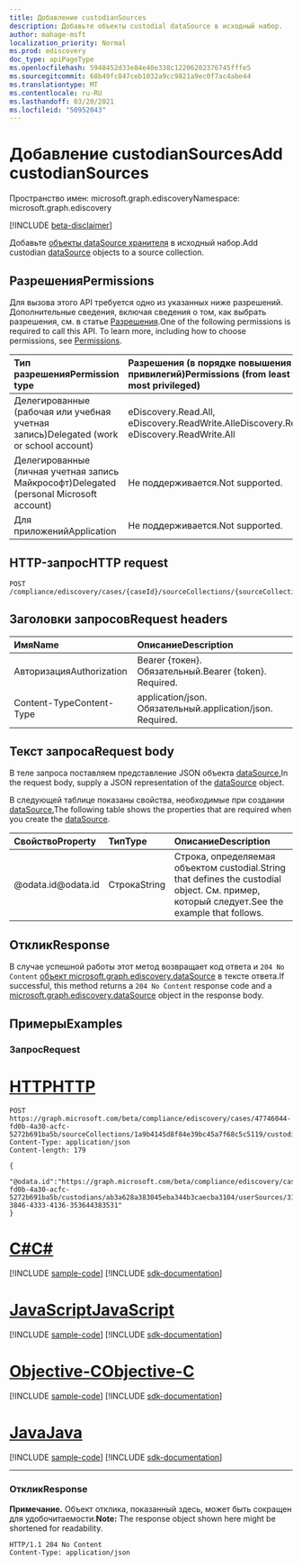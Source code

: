 ```yaml
---
title: Добавление custodianSources
description: Добавьте объекты custodial dataSource в исходный набор.
author: mahage-msft
localization_priority: Normal
ms.prod: ediscovery
doc_type: apiPageType
ms.openlocfilehash: 5948452d33e84e40e338c12206202376745fffe5
ms.sourcegitcommit: 68b49fc847ceb1032a9cc9821a9ec0f7ac4abe44
ms.translationtype: MT
ms.contentlocale: ru-RU
ms.lasthandoff: 03/20/2021
ms.locfileid: "50952043"
---
```

# <a name="add-custodiansources"></a><span data-ttu-id="9ec13-103">Добавление custodianSources</span><span class="sxs-lookup"><span data-stu-id="9ec13-103">Add custodianSources</span></span>

<span data-ttu-id="9ec13-104">Пространство имен: microsoft.graph.ediscovery</span><span class="sxs-lookup"><span data-stu-id="9ec13-104">Namespace: microsoft.graph.ediscovery</span></span>

[!INCLUDE [beta-disclaimer](../../includes/beta-disclaimer.md)]

<span data-ttu-id="9ec13-105">Добавьте [объекты dataSource хранителя](../resources/ediscovery-datasource.md) в исходный набор.</span><span class="sxs-lookup"><span data-stu-id="9ec13-105">Add custodian [dataSource](../resources/ediscovery-datasource.md) objects to a source collection.</span></span>

## <a name="permissions"></a><span data-ttu-id="9ec13-106">Разрешения</span><span class="sxs-lookup"><span data-stu-id="9ec13-106">Permissions</span></span>

<span data-ttu-id="9ec13-p101">Для вызова этого API требуется одно из указанных ниже разрешений. Дополнительные сведения, включая сведения о том, как выбрать разрешения, см. в статье [Разрешения](/graph/permissions-reference).</span><span class="sxs-lookup"><span data-stu-id="9ec13-p101">One of the following permissions is required to call this API. To learn more, including how to choose permissions, see [Permissions](/graph/permissions-reference).</span></span>

|<span data-ttu-id="9ec13-109">Тип разрешения</span><span class="sxs-lookup"><span data-stu-id="9ec13-109">Permission type</span></span>|<span data-ttu-id="9ec13-110">Разрешения (в порядке повышения привилегий)</span><span class="sxs-lookup"><span data-stu-id="9ec13-110">Permissions (from least to most privileged)</span></span>|
|:---|:---|
|<span data-ttu-id="9ec13-111">Делегированные (рабочая или учебная учетная запись)</span><span class="sxs-lookup"><span data-stu-id="9ec13-111">Delegated (work or school account)</span></span>|<span data-ttu-id="9ec13-112">eDiscovery.Read.All, eDiscovery.ReadWrite.All</span><span class="sxs-lookup"><span data-stu-id="9ec13-112">eDiscovery.Read.All, eDiscovery.ReadWrite.All</span></span>|
|<span data-ttu-id="9ec13-113">Делегированные (личная учетная запись Майкрософт)</span><span class="sxs-lookup"><span data-stu-id="9ec13-113">Delegated (personal Microsoft account)</span></span>|<span data-ttu-id="9ec13-114">Не поддерживается.</span><span class="sxs-lookup"><span data-stu-id="9ec13-114">Not supported.</span></span>|
|<span data-ttu-id="9ec13-115">Для приложений</span><span class="sxs-lookup"><span data-stu-id="9ec13-115">Application</span></span>|<span data-ttu-id="9ec13-116">Не поддерживается.</span><span class="sxs-lookup"><span data-stu-id="9ec13-116">Not supported.</span></span>|

## <a name="http-request"></a><span data-ttu-id="9ec13-117">HTTP-запрос</span><span class="sxs-lookup"><span data-stu-id="9ec13-117">HTTP request</span></span>

<!-- {
  "blockType": "ignored"
}
-->

``` http
POST /compliance/ediscovery/cases/{caseId}/sourceCollections/{sourceCollectionId}/custodianSources/$ref
```

## <a name="request-headers"></a><span data-ttu-id="9ec13-118">Заголовки запросов</span><span class="sxs-lookup"><span data-stu-id="9ec13-118">Request headers</span></span>

|<span data-ttu-id="9ec13-119">Имя</span><span class="sxs-lookup"><span data-stu-id="9ec13-119">Name</span></span>|<span data-ttu-id="9ec13-120">Описание</span><span class="sxs-lookup"><span data-stu-id="9ec13-120">Description</span></span>|
|:---|:---|
|<span data-ttu-id="9ec13-121">Авторизация</span><span class="sxs-lookup"><span data-stu-id="9ec13-121">Authorization</span></span>|<span data-ttu-id="9ec13-p102">Bearer {токен}. Обязательный.</span><span class="sxs-lookup"><span data-stu-id="9ec13-p102">Bearer {token}. Required.</span></span>|
|<span data-ttu-id="9ec13-124">Content-Type</span><span class="sxs-lookup"><span data-stu-id="9ec13-124">Content-Type</span></span>|<span data-ttu-id="9ec13-p103">application/json. Обязательный.</span><span class="sxs-lookup"><span data-stu-id="9ec13-p103">application/json. Required.</span></span>|

## <a name="request-body"></a><span data-ttu-id="9ec13-127">Текст запроса</span><span class="sxs-lookup"><span data-stu-id="9ec13-127">Request body</span></span>

<span data-ttu-id="9ec13-128">В теле запроса поставляем представление JSON объекта [dataSource.](../resources/ediscovery-datasource.md)</span><span class="sxs-lookup"><span data-stu-id="9ec13-128">In the request body, supply a JSON representation of the [dataSource](../resources/ediscovery-datasource.md) object.</span></span>

<span data-ttu-id="9ec13-129">В следующей таблице показаны свойства, необходимые при создании [dataSource.](../resources/ediscovery-datasource.md)</span><span class="sxs-lookup"><span data-stu-id="9ec13-129">The following table shows the properties that are required when you create the [dataSource](../resources/ediscovery-datasource.md).</span></span>

|<span data-ttu-id="9ec13-130">Свойство</span><span class="sxs-lookup"><span data-stu-id="9ec13-130">Property</span></span>|<span data-ttu-id="9ec13-131">Тип</span><span class="sxs-lookup"><span data-stu-id="9ec13-131">Type</span></span>|<span data-ttu-id="9ec13-132">Описание</span><span class="sxs-lookup"><span data-stu-id="9ec13-132">Description</span></span>|
|:---|:---|:---|
|<span data-ttu-id="9ec13-133">@odata.id</span><span class="sxs-lookup"><span data-stu-id="9ec13-133">@odata.id</span></span>|<span data-ttu-id="9ec13-134">Строка</span><span class="sxs-lookup"><span data-stu-id="9ec13-134">String</span></span>|<span data-ttu-id="9ec13-135">Строка, определяемая объектом custodial.</span><span class="sxs-lookup"><span data-stu-id="9ec13-135">String that defines the custodial object.</span></span> <span data-ttu-id="9ec13-136">См. пример, который следует.</span><span class="sxs-lookup"><span data-stu-id="9ec13-136">See the example that follows.</span></span>|

## <a name="response"></a><span data-ttu-id="9ec13-137">Отклик</span><span class="sxs-lookup"><span data-stu-id="9ec13-137">Response</span></span>

<span data-ttu-id="9ec13-138">В случае успешной работы этот метод возвращает код ответа и `204 No Content` [объект microsoft.graph.ediscovery.dataSource](../resources/ediscovery-datasource.md) в тексте ответа.</span><span class="sxs-lookup"><span data-stu-id="9ec13-138">If successful, this method returns a `204 No Content` response code and a [microsoft.graph.ediscovery.dataSource](../resources/ediscovery-datasource.md) object in the response body.</span></span>

## <a name="examples"></a><span data-ttu-id="9ec13-139">Примеры</span><span class="sxs-lookup"><span data-stu-id="9ec13-139">Examples</span></span>

### <a name="request"></a><span data-ttu-id="9ec13-140">Запрос</span><span class="sxs-lookup"><span data-stu-id="9ec13-140">Request</span></span>


# <a name="http"></a>[<span data-ttu-id="9ec13-141">HTTP</span><span class="sxs-lookup"><span data-stu-id="9ec13-141">HTTP</span></span>](#tab/http)
<!-- {
  "blockType": "request",
  "name": "create_datasource_from__2"
}
-->

``` http
POST https://graph.microsoft.com/beta/compliance/ediscovery/cases/47746044-fd0b-4a30-acfc-5272b691ba5b/sourceCollections/1a9b4145d8f84e39bc45a7f68c5c5119/custodianSources/$ref
Content-Type: application/json
Content-length: 179

{
  "@odata.id":"https://graph.microsoft.com/beta/compliance/ediscovery/cases/47746044-fd0b-4a30-acfc-5272b691ba5b/custodians/ab3a628a383045eba344b3caecba3104/userSources/31423539-3846-4333-4136-353644383531"
}
```
# <a name="c"></a>[<span data-ttu-id="9ec13-142">C#</span><span class="sxs-lookup"><span data-stu-id="9ec13-142">C#</span></span>](#tab/csharp)
[!INCLUDE [sample-code](../includes/snippets/csharp/create-datasource-from--2-csharp-snippets.md)]
[!INCLUDE [sdk-documentation](../includes/snippets/snippets-sdk-documentation-link.md)]

# <a name="javascript"></a>[<span data-ttu-id="9ec13-143">JavaScript</span><span class="sxs-lookup"><span data-stu-id="9ec13-143">JavaScript</span></span>](#tab/javascript)
[!INCLUDE [sample-code](../includes/snippets/javascript/create-datasource-from--2-javascript-snippets.md)]
[!INCLUDE [sdk-documentation](../includes/snippets/snippets-sdk-documentation-link.md)]

# <a name="objective-c"></a>[<span data-ttu-id="9ec13-144">Objective-C</span><span class="sxs-lookup"><span data-stu-id="9ec13-144">Objective-C</span></span>](#tab/objc)
[!INCLUDE [sample-code](../includes/snippets/objc/create-datasource-from--2-objc-snippets.md)]
[!INCLUDE [sdk-documentation](../includes/snippets/snippets-sdk-documentation-link.md)]

# <a name="java"></a>[<span data-ttu-id="9ec13-145">Java</span><span class="sxs-lookup"><span data-stu-id="9ec13-145">Java</span></span>](#tab/java)
[!INCLUDE [sample-code](../includes/snippets/java/create-datasource-from--2-java-snippets.md)]
[!INCLUDE [sdk-documentation](../includes/snippets/snippets-sdk-documentation-link.md)]

---


### <a name="response"></a><span data-ttu-id="9ec13-146">Отклик</span><span class="sxs-lookup"><span data-stu-id="9ec13-146">Response</span></span>

<span data-ttu-id="9ec13-147">**Примечание.** Объект отклика, показанный здесь, может быть сокращен для удобочитаемости.</span><span class="sxs-lookup"><span data-stu-id="9ec13-147">**Note:** The response object shown here might be shortened for readability.</span></span>
<!-- {
  "blockType": "response",
  "truncated": true,
  "@odata.type": "microsoft.graph.ediscovery.dataSource"
}
-->

``` http
HTTP/1.1 204 No Content
Content-Type: application/json
```
